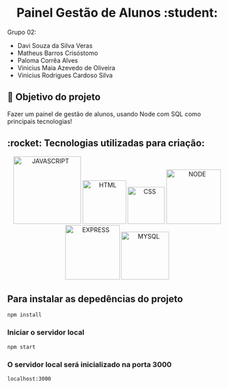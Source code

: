 <html>
  <div align="center">
    <h1>Painel Gestão de Alunos :student: </h1>
  </div>
  
  <div align="left">
    Grupo 02:
    <ul>
      <li>
        Davi Souza da Silva Veras
      </li>
      <li>
        Matheus Barros Crisóstomo
      </li>
      <li>
        Paloma Corrêa Alves
      </li>
      <li>
        Vinicius Maia Azevedo de Oliveira
      </li>
      <li>
        Vinicius Rodrigues Cardoso Silva
      </li>
    </ul>
  </div>
  
  <h2>🎯 Objetivo do projeto</h2>
  <p>Fazer um painel de gestão de alunos, usando Node com SQL como principais tecnologias!</p>
  
  <h2>:rocket: Tecnologias utilizadas para criação:</h2>
  <div align="center">
    <img alt="JAVASCRIPT" width="155" src="https://img.shields.io/badge/javascript%20-F7DF1E?style=for-the-badge&logo=javascript&logoColor=black"/>
    <img alt="HTML" width="100" src="https://img.shields.io/badge/html%20-E34F26?style=for-the-badge&logo=html5&logoColor=white"/>
    <img alt="CSS" width="85" src="https://img.shields.io/badge/css%20-1572B6?style=for-the-badge&logo=css3&logoColor=white"/>
    <img alt="NODE" width="125" src="https://img.shields.io/badge/node.js%20-339933?style=for-the-badge&logo=nodedotjs&logoColor=white"/>
    <img alt="EXPRESS" width="125" src="https://img.shields.io/badge/express%20-000000?style=for-the-badge&logo=express&logoColor=white"/>
    <img alt="MYSQL" width="110" src="https://img.shields.io/badge/mysql%20-4479A1?style=for-the-badge&logo=mysql&logoColor=white"/>
  </div>
</html>

## Para instalar as depedências do projeto
```
npm install
```

### Iniciar o servidor local
```
npm start
```
### O servidor local será inicializado na porta 3000
```
localhost:3000
```
